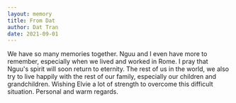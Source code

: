 ```yaml
---
layout: memory	
title: From Dat
author: Dat Tran
date: 2021-09-01
---
```


We have so many memories together. Nguu and I even have more to remember, especially when we lived and worked in Rome. I pray that Nguu's spirit will soon return to eternity. The rest of us in the world, we also try to live happily with the rest of our family, especially our children and grandchildren.
Wishing Elvie a lot of strength to overcome this difficult situation.
Personal and warm regards.